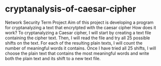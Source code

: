# cryptanalysis-of-caesar-cipher
Network Security Term Project
Aim of this project is developing a program for cryptanalyzing a text that encrytpted with the caesar cipher 
How does it work?
To cryptanalyzing a Caesar cipher, I will start by creating a text file containing the cipher text.
Then, I will read the file and try all 25 possible shifts on the text. 
For each of the resulting plain texts, I will count the number of meaningful words it contains.
Once I have tried all 25 shifts, I will choose the plain text that contains the most meaningful words and write both the plain text and its shift to a new text file.
